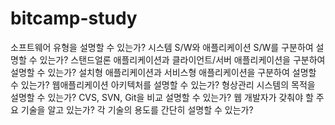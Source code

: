 # bitcamp-study
소프트웨어 유형을 설명할 수 있는가?
시스템 S/W와 애플리케이션 S/W를 구분하여 설명할 수 있는가?
스탠드얼론 애플리케이션과 클라이언트/서버 애플리케이션을 구분하여 설명할 수 있는가?
설치형 애플리케이션과 서비스형 애플리케이션을 구분하여 설명할 수 있는가?
웹애플리케이션 아키텍처를 설명할 수 있는가?
형상관리 시스템의 목적을 설명할 수 있는가?
CVS, SVN, Git을 비교 설명할 수 있는가?
웹 개발자가 갖춰야 할 주요 기술을 알고 있는가?
각 기술의 용도를 간단히 설명할 수 있는가?
